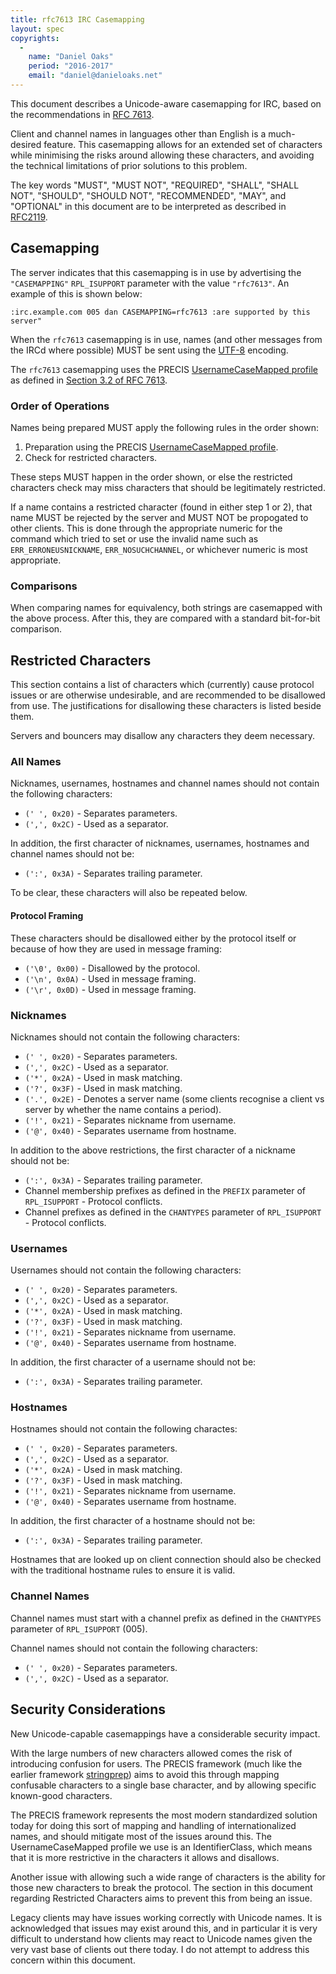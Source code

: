 ```yaml
---
title: rfc7613 IRC Casemapping
layout: spec
copyrights:
  -
    name: "Daniel Oaks"
    period: "2016-2017"
    email: "daniel@danieloaks.net"
---
```

This document describes a Unicode-aware casemapping for IRC, based on the recommendations in [RFC 7613](https://tools.ietf.org/html/rfc7613).

Client and channel names in languages other than English is a much-desired feature. This casemapping allows for an extended set of characters while minimising the risks around allowing these characters, and avoiding the technical limitations of prior solutions to this problem.

The key words "MUST", "MUST NOT", "REQUIRED", "SHALL", "SHALL NOT", "SHOULD", "SHOULD NOT", "RECOMMENDED", "MAY", and "OPTIONAL" in this document are to be interpreted as described in [RFC2119](http://tools.ietf.org/html/rfc2119).


## Casemapping

The server indicates that this casemapping is in use by advertising the `"CASEMAPPING"` `RPL_ISUPPORT` parameter with the value `"rfc7613"`. An example of this is shown below:

    :irc.example.com 005 dan CASEMAPPING=rfc7613 :are supported by this server"

When the `rfc7613` casemapping is in use, names (and other messages from the IRCd where possible) MUST be sent using the [UTF-8](https://tools.ietf.org/html/rfc3629) encoding.

The `rfc7613` casemapping uses the PRECIS [UsernameCaseMapped profile][precis] as defined in [Section 3.2 of RFC 7613][precis].

[precis]: https://tools.ietf.org/html/rfc7613#section-3-2


### Order of Operations

Names being prepared MUST apply the following rules in the order shown:

1. Preparation using the PRECIS [UsernameCaseMapped profile][precis].
2. Check for restricted characters.

These steps MUST happen in the order shown, or else the restricted characters check may miss characters that should be legitimately restricted.

If a name contains a restricted character (found in either step 1 or 2), that name MUST be rejected by the server and MUST NOT be propogated to other clients. This is done through the appropriate numeric for the command which tried to set or use the invalid name such as `ERR_ERRONEUSNICKNAME`, `ERR_NOSUCHCHANNEL`, or whichever numeric is most appropriate.


### Comparisons

When comparing names for equivalency, both strings are casemapped with the above process. After this, they are compared with a standard bit-for-bit comparison.


## Restricted Characters

This section contains a list of characters which (currently) cause protocol issues or are otherwise undesirable, and are recommended to be disallowed from use. The justifications for disallowing these characters is listed beside them.

Servers and bouncers may disallow any characters they deem necessary.


### All Names

Nicknames, usernames, hostnames and channel names should not contain the following characters:

* `(' ', 0x20)` - Separates parameters.
* `(',', 0x2C)` - Used as a separator.

In addition, the first character of nicknames, usernames, hostnames and channel names should not be:

* `(':', 0x3A)` - Separates trailing parameter.

To be clear, these characters will also be repeated below.

#### Protocol Framing

These characters should be disallowed either by the protocol itself or because of how they are used in message framing:

* `('\0', 0x00)` - Disallowed by the protocol.
* `('\n', 0x0A)` - Used in message framing.
* `('\r', 0x0D)` - Used in message framing.


### Nicknames

Nicknames should not contain the following characters:

* `(' ', 0x20)` - Separates parameters.
* `(',', 0x2C)` - Used as a separator.
* `('*', 0x2A)` - Used in mask matching.
* `('?', 0x3F)` - Used in mask matching.
* `('.', 0x2E)` - Denotes a server name (some clients recognise a client vs server by whether the name contains a period).
* `('!', 0x21)` - Separates nickname from username.
* `('@', 0x40)` - Separates username from hostname.

In addition to the above restrictions, the first character of a nickname should not be:

* `(':', 0x3A)` - Separates trailing parameter.
* Channel membership prefixes as defined in the `PREFIX` parameter of `RPL_ISUPPORT` - Protocol conflicts.
* Channel prefixes as defined in the `CHANTYPES` parameter of `RPL_ISUPPORT` - Protocol conflicts.


### Usernames

Usernames should not contain the following characters:

* `(' ', 0x20)` - Separates parameters.
* `(',', 0x2C)` - Used as a separator.
* `('*', 0x2A)` - Used in mask matching.
* `('?', 0x3F)` - Used in mask matching.
* `('!', 0x21)` - Separates nickname from username.
* `('@', 0x40)` - Separates username from hostname.

In addition, the first character of a username should not be:

* `(':', 0x3A)` - Separates trailing parameter.


### Hostnames

Hostnames should not contain the following charactes:

* `(' ', 0x20)` - Separates parameters.
* `(',', 0x2C)` - Used as a separator.
* `('*', 0x2A)` - Used in mask matching.
* `('?', 0x3F)` - Used in mask matching.
* `('!', 0x21)` - Separates nickname from username.
* `('@', 0x40)` - Separates username from hostname.

In addition, the first character of a hostname should not be:

* `(':', 0x3A)` - Separates trailing parameter.

Hostnames that are looked up on client connection should also be checked with the traditional hostname rules to ensure it is valid.


### Channel Names

Channel names must start with a channel prefix as defined in the `CHANTYPES` parameter of `RPL_ISUPPORT` (005).

Channel names should not contain the following characters:

* `(' ', 0x20)` - Separates parameters.
* `(',', 0x2C)` - Used as a separator.


## Security Considerations

New Unicode-capable casemappings have a considerable security impact.

With the large numbers of new characters allowed comes the risk of introducing confusion for users. The PRECIS framework (much like the earlier framework [stringprep](https://tools.ietf.org/html/rfc3454)) aims to avoid this through mapping confusable characters to a single base character, and by allowing specific known-good characters.

The PRECIS framework represents the most modern standardized solution today for doing this sort of mapping and handling of internationalized names, and should mitigate most of the issues around this. The UsernameCaseMapped profile we use is an IdentifierClass, which means that it is more restrictive in the characters it allows and disallows.

Another issue with allowing such a wide range of characters is the ability for those new characters to break the protocol. The section in this document regarding Restricted Characters aims to prevent this from being an issue.

Legacy clients may have issues working correctly with Unicode names. It is acknowledged that issues may exist around this, and in particular it is very difficult to understand how clients may react to Unicode names given the very vast base of clients out there today. I do not attempt to address this concern within this document.
